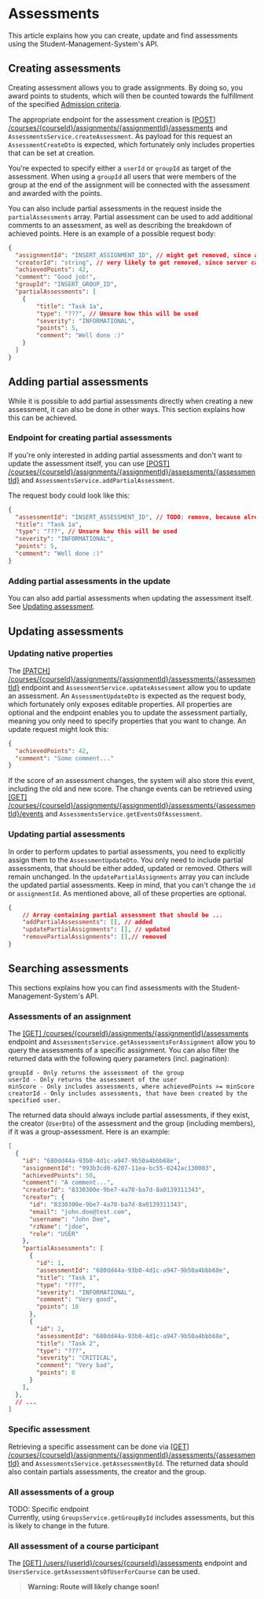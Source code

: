 # Assessments
This article explains how you can create, update and find assessments using the Student-Management-System's API.

## Creating assessments
Creating assessment allows you to grade assignments. By doing so, you award points to students, which will then be counted towards the fulfillment of the specified [Admission criteria](TODO).

The appropriate endpoint for the assessment creation is [[POST] /courses/{courseId}/assignments/{assignmentId}/assessments](http://147.172.178.30:3000/api/#/assessments/createAssessment) and `AssessmentsService.createAssessment`.
As payload for this request an `AssessmentCreateDto` is expected, which fortunately only includes properties that can be set at creation. 

You're expected to specify either a `userId` or `groupId` as target of the assessment. When using a `groupId` all users that were members of the group at the end of the assignment will be connected with the assessment and awarded with the points.

You can also include partial assessments in the request inside the `partialAssessments` array. Partial assessment can be used to add additional comments to an assessment, as well as describing the breakdown of
achieved points. Here is an example of a possible request body:
```json
{
  "assignmentId": "INSERT_ASSIGNMENT_ID", // might get removed, since already specified in route
  "creatorId": "string", // very likely to get removed, since server can determine user
  "achievedPoints": 42,
  "comment": "Good job!",
  "groupId": "INSERT_GROUP_ID",
  "partialAssessments": [
	{
  		"title": "Task 1a",
  		"type": "???", // Unsure how this will be used
  		"severity": "INFORMATIONAL",
  		"points": 5,
  		"comment": "Well done :)"
	}
  ]
}
```

## Adding partial assessments
 While it is possible to add partial assessments directly when creating a new assessment, it can also be done in other ways. This section explains how this can be achieved.

### Endpoint for creating partial assessments
If you're only interested in adding partial assessments and don't want to update the assessment itself,
you can use [[POST] /courses/{courseId}/assignments/{assignmentId}/assessments/{assessmentId}](http://147.172.178.30:3000/api/#/assessments/addPartialAssessment) and `AssessmentsService.addPartialAssessment`.

The request body could look like this:
```json
{
  "assessmentId": "INSERT_ASSESSMENT_ID", // TODO: remove, because already included in URL ?
  "title": "Task 1a",
  "type": "???", // Unsure how this will be used
  "severity": "INFORMATIONAL",
  "points": 5,
  "comment": "Well done :)"
}
```

### Adding partial assessments in the update

You can also add partial assessments when updating the assessment itself. See [Updating assessment](#updating-assessments).

## Updating assessments

### Updating native properties
The [[PATCH] /courses/{courseId}/assignments/{assignmentId}/assessments/{assessmentId}](http://147.172.178.30:3000/api/#/assessments/updateAssessment) endpoint and `AssessmentService.updateAssessment` allow you to update an assessment. An `AssessmentUpdateDto` is expected as the request body, which fortunately only exposes editable properties. All properties are optional and the endpoint enables you to update the assessment partially, meaning you only need to specify properties that you want to change. An update request might look this:
```json
{
  "achievedPoints": 42,
  "comment": "Some comment..."
}
```
If the score of an assessment changes, the system will also store this event, including the old and new score.
The change events can be retrieved using [[GET] /courses/{courseId}/assignments/{assignmentId}/assessments/{assessmentId}/events](http://147.172.178.30:3000/api/#/assessments/getEventsOfAssessment) and `AssessmentsService.getEventsOfAssessment`.

### Updating partial assessments
In order to perform updates to partial assessments, you need to explicitly assign them to the `AssessmentUpdateDto`.
You only need to include partial assessments, that should be either added, updated or removed. Others will remain unchanged. In the `updatePartialAssignments` array you can include the updated partial assessments. Keep in mind, that you can't change the `id` or `assignmentId`.
As mentioned above, all of these properties are optional.
```json
{
	// Array containing partial assessment that should be ...
	"addPartialAssessments": [], // added
	"updatePartialAssignments": [], // updated
	"removePartialAssignments": [],// removed
}
```

## Searching assessments
This sections explains how you can find assessments with the Student-Management-System's API.

### Assessments of an assignment
The [[GET] /courses/{courseId}/assignments/{assignmentId}/assessments](http://147.172.178.30:3000/api/#/assessments/getAssessmentsForAssignment) endpoint and `AssessmentsService.getAssessmentsForAssignment` allow you to query the assessments of a specific assignment. You can also filter the returned data with the following query parameters (incl. pagination):
```
groupId - Only returns the assessment of the group
userId - Only returns the assessment of the user
minScore - Only includes assessments, where achievedPoints >= minScore
creatorId - Only includes assessments, that have been created by the specified user.
```
The returned data should always include partial assessments, if they exist, the creator (`UserDto`) of the assessment
and the group (including members), if it was a group-assessment. Here is an example:
```json
[
  {
    "id": "680dd44a-93b0-4d1c-a947-9b50a4bbb68e",
    "assignmentId": "993b3cd0-6207-11ea-bc55-0242ac130003",
    "achievedPoints": 50,
    "comment": "A comment...",
    "creatorId": "8330300e-9be7-4a70-ba7d-8a0139311343",
    "creator": {
      "id": "8330300e-9be7-4a70-ba7d-8a0139311343",
      "email": "john.doe@test.com",
      "username": "John Doe",
      "rzName": "jdoe",
      "role": "USER"
	},
	"partialAssessments": [
      {
        "id": 1,
        "assessmentId": "680dd44a-93b0-4d1c-a947-9b50a4bbb68e",
        "title": "Task 1",
        "type": "???",
        "severity": "INFORMATIONAL",
        "comment": "Very good",
        "points": 10
      },
      {
        "id": 2,
        "assessmentId": "680dd44a-93b0-4d1c-a947-9b50a4bbb68e",
        "title": "Task 2",
        "type": "???",
        "severity": "CRITICAL",
        "comment": "Very bad",
        "points": 0
      }
    ],
  },
  // ...
]
```

### Specific assessment
Retrieving a specific assessment can be done via [[GET] /courses/{courseId}/assignments/{assignmentId}/assessments/{assessmentId}](http://147.172.178.30:3000/api/#/assessments/getAssessmentById) and `AssessmentsService.getAssessmentById`. The returned data should also contain partials assessments, the creator and the group.

### All assessments of a group
TODO: Specific endpoint  
Currently, using `GroupsService.getGroupById` includes assessments, but this is likely to change in the future.

### All assessment of a course participant
The [[GET] /users/{userId}/courses/{courseId}/assessments](http://147.172.178.30:3000/api/#/users/getAssessmentsOfUserForCourse) endpoint and `UsersService.getAssessmentsOfUserForCourse` can be used.
> **Warning: Route will likely change soon!**
